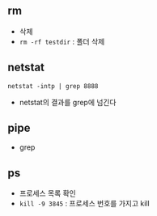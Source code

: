 ## rm
- 삭제
- `rm -rf testdir` : 폴더 삭제

## netstat
`netstat -intp | grep 8888`
- netstat의 결과를 grep에 넘긴다

## pipe
- grep

## ps
- 프로세스 목록 확인
- `kill -9 3845` : 프로세스 번호를 가지고 kill

